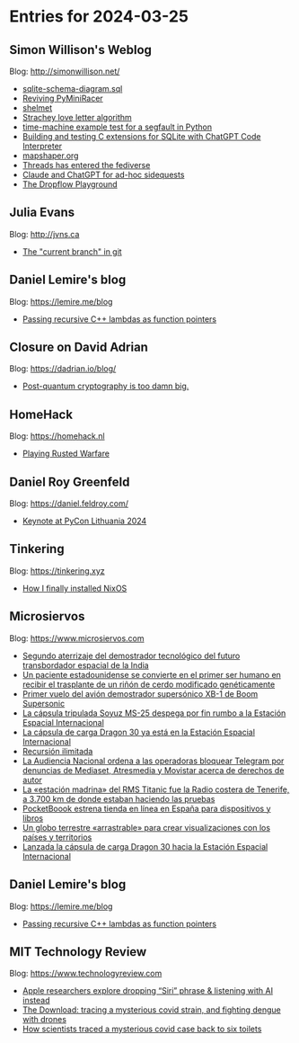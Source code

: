 # Entries for 2024-03-25
## Simon Willison's Weblog 
Blog: http://simonwillison.net/ 

- [sqlite-schema-diagram.sql](https://simonwillison.net/2024/Mar/25/sqlite-schema-diagramsql/#atom-everything)
- [Reviving PyMiniRacer](https://simonwillison.net/2024/Mar/24/reviving-pyminiracer/#atom-everything)
- [shelmet](https://simonwillison.net/2024/Mar/24/shelmet/#atom-everything)
- [Strachey love letter algorithm](https://simonwillison.net/2024/Mar/23/strachey-love-letter-algorithm/#atom-everything)
- [time-machine example test for a segfault in Python](https://simonwillison.net/2024/Mar/23/test-segfault-in-python/#atom-everything)
- [Building and testing C extensions for SQLite with ChatGPT Code Interpreter](https://simonwillison.net/2024/Mar/23/building-c-extensions-for-sqlite-with-chatgpt-code-interpreter/#atom-everything)
- [mapshaper.org](https://simonwillison.net/2024/Mar/23/mapshaperorg/#atom-everything)
- [Threads has entered the fediverse](https://simonwillison.net/2024/Mar/22/threads-has-entered-the-fediverse/#atom-everything)
- [Claude and ChatGPT for ad-hoc sidequests](https://simonwillison.net/2024/Mar/22/claude-and-chatgpt-case-study/#atom-everything)
- [The Dropflow Playground](https://simonwillison.net/2024/Mar/22/the-dropflow-playground/#atom-everything)
## Julia Evans 
Blog: http://jvns.ca 

- [The "current branch" in git](https://jvns.ca/blog/2024/03/22/the-current-branch-in-git/)
## Daniel Lemire's blog 
Blog: https://lemire.me/blog 

- [Passing recursive C++ lambdas as function pointers](https://lemire.me/blog/2024/03/22/passing-recursive-c-lambdas-as-function-pointers/)
## Closure on David Adrian 
Blog: https://dadrian.io/blog/ 

- [Post-quantum cryptography is too damn big.](https://dadrian.io/blog/posts/pqc-signatures-2024/)
## HomeHack 
Blog: https://homehack.nl 

- [Playing Rusted Warfare](https://homehack.nl/playing-rusted-warfare/)
## Daniel Roy Greenfeld 
Blog: https://daniel.feldroy.com/ 

- [Keynote at PyCon Lithuania 2024](https://daniel.feldroy.com/posts/2024-pycon-lithuania)
## Tinkering 
Blog: https://tinkering.xyz 

- [How I finally installed NixOS](https://tinkering.xyz/installing-nixos/)
## Microsiervos 
Blog: https://www.microsiervos.com 

- [Segundo aterrizaje del demostrador tecnológico del futuro transbordador espacial de la India](https://www.microsiervos.com/archivo/espacio/segundo-aterrizaje-demostrador-futuro-transbordador-espacial-india.html)
- [Un paciente estadounidense se convierte en el primer ser humano en recibir el trasplante de un riñón de cerdo modificado genéticamente](https://www.microsiervos.com/archivo/ciencia/trasplante-rinon-cerdo.html)
- [Primer vuelo del avión demostrador supersónico XB-1 de Boom Supersonic](https://www.microsiervos.com/archivo/aerotrastorno/primer-vuelo-avion-demostrador-supersonico-boom-superconic.html)
- [La cápsula tripulada Soyuz MS-25 despega por fin rumbo a la Estación Espacial Internacional](https://www.microsiervos.com/archivo/espacio/soyuz-ms-25-despega-estacion-espacial.html)
- [La cápsula de carga Dragon 30 ya está en la Estación Espacial Internacional](https://www.microsiervos.com/archivo/espacio/httpsimgmicrosiervoscomimages2024dragon30eneeiwebp.html)
- [Recursión ilimitada](https://www.microsiervos.com/archivo/humor/recursion-ilimitada.html)
- [La Audiencia Nacional ordena a las operadoras bloquear Telegram por denuncias de Mediaset, Atresmedia y Movistar acerca de derechos de autor](https://www.microsiervos.com/archivo/tecnologia/audiencia-nacional-ordena-bloquear-telegram-mediaset-atresmedia-movistar-derechos-de-autor.html)
- [La «estación madrina» del RMS Titanic fue la Radio costera de Tenerife, a 3.700 km de donde estaban haciendo las pruebas](https://www.microsiervos.com/archivo/curiosidades/la-estacion-madrina-del-rms-titanic-fue-la-radio-costera-de-tenerife-a-3700-km-de-donde-estaban-haciendo-las-pruebas.html)
- [PocketBoook estrena tienda en línea en España para dispositivos y libros](https://www.microsiervos.com/archivo/gadgets/pocketbook-estrema-tienda-en-linea-espana.html)
- [Un globo terrestre «arrastrable» para crear visualizaciones con los países y territorios](https://www.microsiervos.com/archivo/ordenadores/globo-terrestre-arrastrable-visualiaciones-paises-territorios.html)
- [Lanzada la cápsula de carga Dragon 30 hacia la Estación Espacial Internacional](https://www.microsiervos.com/archivo/espacio/lanzada-capsula-carga-dragon-30-estacion-espacial.html)
## Daniel Lemire's blog 
Blog: https://lemire.me/blog 

- [Passing recursive C++ lambdas as function pointers](https://lemire.me/blog/2024/03/22/passing-recursive-c-lambdas-as-function-pointers/)
## MIT Technology Review 
Blog: https://www.technologyreview.com 

- [Apple researchers explore dropping “Siri” phrase & listening with AI instead](https://www.technologyreview.com/2024/03/22/1090090/apple-researchers-explore-dropping-siri-phrase-amp-listening-with-ai-instead/)
- [The Download: tracing a mysterious covid strain, and fighting dengue with drones](https://www.technologyreview.com/2024/03/22/1090069/the-download-tracing-a-mysterious-covid-strain-and-fighting-dengue-with-drones/)
- [How scientists traced a mysterious covid case back to six toilets](https://www.technologyreview.com/2024/03/22/1090059/how-scientists-traced-a-mysterious-covid-case-back-to-six-toilets/)